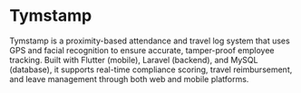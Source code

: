 # Tymstamp
Tymstamp is a proximity-based attendance and travel log system that uses GPS and facial recognition to ensure accurate, 
tamper-proof employee tracking. Built with Flutter (mobile), Laravel (backend), and MySQL (database), 
it supports real-time compliance scoring, travel reimbursement, and leave management through both web and mobile platforms.
